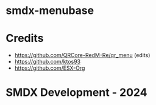 # smdx-menubase

# Credits
- https://github.com/QRCore-RedM-Re/qr_menu (edits)
- https://github.com/ktos93
- https://github.com/ESX-Org

# SMDX Development - 2024